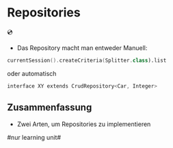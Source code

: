 
# Repositories
💿

- Das Repository macht man entweder Manuell:

```swift
currentSession().createCriteria(Splitter.class).list
```

oder automatisch

```swift
interface XY extends CrudRepository<Car, Integer>
```

## Zusammenfassung
- Zwei Arten, um Repositories zu implementieren

#nur learning unit#